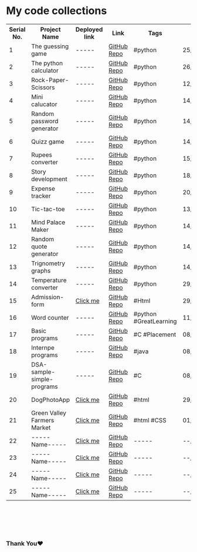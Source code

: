 <html>
 <head> 
</head>
 <body>
<h1>My code collections</h1>
<table>
  <tr>
    <th>Serial No.</th>
    <th>Project Name</th>
    <th>Deployed link</th>
    <th>Link</th>
    <th>Tags</th>
    <th>Date</th>
  </tr>
  <tr>
    <td>1</td>
    <td>The guessing game</td>
    <td>-----</td>
    <td>  <a href="https://github.com/Vignesha0408/Code-collections/blob/main/Python/guessing%20game/main.py">GitHub Repo</a>   </td>
    <td>#python</td>
    <td>25/2/2024</td>
  </tr>
  <tr>
    <td>2</td>
    <td>The python calculator</td>
    <td>-----</td>
    <td><a href="https://github.com/Vignesha0408/Code-collections/blob/main/Python/python%20calculator/main.py">GitHub Repo</a></td>
    <td>#python</td>
    <td>26/2/2024</td>
  </tr>

  <tr>
    <td>3</td>
    <td>Rock-Paper-Scissors</td>
    <td>-----</td>
    <td><a href="https://github.com/Vignesha0408/Code-collections/blob/main/Python/Rock-Paper-Scissors/main.py">GitHub Repo</a></td>
    <td>#python</td>
    <td>12/3/2024</td>
  </tr>
  <tr>
    <td>4</td>
    <td>Mini calucator</td>
    <td>-----</td>
     <td><a href="https://github.com/Vignesha0408/Code-collections/blob/main/Python/python%20calculator/Mini%20calucator/main.py">GitHub Repo</a></td>
    <td>#python</td>
    <td>14/3/2024</td>
  </tr>
<tr>
    <td>5</td>
    <td>Random password generator</td>
    <td>-----</td>
     <td><a href="https://github.com/Vignesha0408/Code-collections/blob/main/Python/Random%20Password%20generator/main.py">GitHub Repo</a></td>
    <td>#python</td>
    <td>14/3/2024</td>
  </tr>
<tr>
    <td>6</td>
    <td>Quizz game</td>
    <td>-----</td>
     <td><a href="https://github.com/Vignesha0408/Code-collections/blob/main/Python/Quizz%20game/main.py ">GitHub Repo</a></td>
    <td>#python</td>
    <td>14/3/2024</td>
  </tr>



<tr>
    <td>7</td>
    <td>Rupees converter</td>
    <td>-----</td>
     <td><a href="https://github.com/Vignesha0408/Code-collections/blob/main/Python/Rupees%20converter/main.py">GitHub Repo</a></td>
    <td>#python</td>
    <td>15/3/2024</td>
  </tr>



<tr>
    <td>8</td>
    <td>Story development</td>
    <td>-----</td>
     <td><a href="https://github.com/Vignesha0408/Code-collections/blob/main/Python/Story%20development/main.py">GitHub Repo</a></td>
    <td>#python</td>
    <td>18/3/2024</td>
  </tr>






<tr>
    <td>9</td>
    <td>Expense tracker</td>
    <td>-----</td>
     <td><a href="https://github.com/Vignesha0408/Code-collections/blob/main/Python/Expense%20tracker/main.py">GitHub Repo</a></td>
    <td>#python</td>
    <td>20/3/2024</td>
  </tr>


   



   <tr>
    <td>10</td>
    <td>Tic-tac-toe</td>
    <td>-----</td>
     <td><a href="https://github.com/Vignesha0408/Code-collections/blob/main/Python/Tic-tac-toe/main.py">GitHub Repo</a></td>
    <td>#python</td>
    <td>13/04/2024</td>
  </tr>


<tr>
    <td>11</td>
    <td>Mind Palace Maker</td>
    <td>-----</td>
     <td><a href="https://github.com/Vignesha0408/Code-collections/blob/main/Python/Mind_Palace_Maker/main.py">GitHub Repo</a></td>
    <td>#python</td>
    <td>14/04/2024</td>
  </tr>


<tr>
    <td>12</td>
    <td>Random quote generator</td>
    <td>-----</td>
     <td><a href="https://github.com/Vignesha0408/Code-collections/blob/main/Python/Random_quote_generator/main.py">GitHub Repo</a></td>
    <td>#python</td>
    <td>14/04/2024</td>
  </tr>


<tr>
    <td>13</td>
    <td>Trignometry graphs</td>
    <td>-----</td>
     <td><a href="https://github.com/Vignesha0408/Code-collections/blob/main/Python/Trignometry_graphs/main.py">GitHub Repo</a></td>
    <td>#python</td>
    <td>14/04/2024</td>
  </tr>
  
<tr>
    <td>14</td>
    <td>Temperature converter</td>
    <td>-----</td>
     <td><a href="https://github.com/Vignesha0408/Code-collections/blob/main/Python/Temperature%20converter/main.py">GitHub Repo</a></td>
    <td>#python</td>
    <td>29/04/2024</td>
  </tr>


<tr>
    <td>15</td>
    <td>Admission-form</td>
    <td><a href="https://vignesha0408.github.io/Admission-form/">Click me</a></td>
     <td><a href="https://github.com/Vignesha0408/Admission-form">GitHub Repo</a></td>
    <td>#Html</td>
    <td>29/05/2024</td>
  </tr>



<tr>
    <td>16</td>
    <td>Word counter</td>
    <td>-----</td>
     <td><a href="https://github.com/Vignesha0408/Code-collections/tree/main/Python/Word%20counter">GitHub Repo</a></td>
    <td>#python
     #GreatLearning</td>
    <td>11/08/2024</td>
  </tr>
 


<tr>
    <td>17</td>
    <td>Basic programs</td>
    <td>-----</td>
     <td><a href="https://github.com/Vignesha0408/Placement-prep/tree/main/Basic%20programs">GitHub Repo</a></td>
    <td>#C
     #Placement</td>
    <td>08/03/2025</td>
  </tr>


<tr>
    <td>18</td>
    <td>Internpe programs</td>
    <td>-----</td>
     <td><a href="https://github.com/Vignesha0408/Placement-prep/tree/main/Internpe">GitHub Repo</a></td>
    <td>#java</td>
    <td>08/03/2025</td>
  </tr>


  
  <tr>
    <td>19</td>
    <td>DSA-sample-simple-programs</td>
    <td>-----</td>
     <td><a href="https://github.com/Vignesha0408/DSA-sample-simple-programs">GitHub Repo</a></td>
    <td>#C</td>
    <td>08/03/2025</td>
  </tr>


 <tr>
    <td>20</td>
    <td>DogPhotoApp</td>
    <td><a href="https://vignesha0408.github.io/vignesh-s-html-pages/DogPhotoApp/dogphotoapp.html">Click me</a></td>
     <td><a href="https://github.com/Vignesha0408/vignesh-s-html-pages/tree/main/DogPhotoApp">GitHub Repo</a></td>
    <td>#html</td>
    <td>29/04/2025</td>
  </tr>

  <tr>
    <td>21</td>
    <td>Green Valley Farmers Market</td>
    <td><a href="https://vignesha0408.github.io/vignesh-s-html-pages/Green%20valley%20Farmers%20market/index.html">Click me</a></td>
     <td><a href="https://github.com/Vignesha0408/vignesh-s-html-pages/tree/main/Green%20valley%20Farmers%20market">GitHub Repo</a></td>
    <td>#html #CSS</td>
    <td>01/05/2025</td>
  </tr>

  <tr>
    <td>22</td>
    <td>-----Name-----</td>
    <td><a href="-----">Click me</a></td>
     <td><a href="-----">GitHub Repo</a></td>
    <td>-----</td>
    <td>--/--/2025</td>
  </tr>

  <tr>
    <td>23</td>
    <td>-----Name-----</td>
    <td><a href="-----">Click me</a></td>
     <td><a href="-----">GitHub Repo</a></td>
    <td>-----</td>
    <td>--/--/2025</td>
  </tr>

  <tr>
    <td>24</td>
    <td>-----Name-----</td>
    <td><a href="-----">Click me</a></td>
     <td><a href="-----">GitHub Repo</a></td>
    <td>-----</td>
    <td>--/--/2025</td>
  </tr>

  <tr>
    <td>25</td>
    <td>-----Name-----</td>
    <td><a href="-----">Click me</a></td>
     <td><a href="-----">GitHub Repo</a></td>
    <td>-----</td>
    <td>--/--/2025</td>
  </tr>
 


</table>


<br><br><br><br> 
<h3>Thank You❤️</h3>
</body>
</html>
